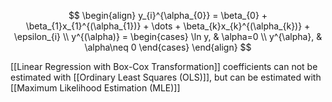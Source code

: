 $$
\begin{align}
y_{i}^{\alpha_{0}} = \beta_{0} + \beta_{1}x_{1}^{(\alpha_{1})} + \dots + \beta_{k}x_{k}^{(\alpha_{k})} + \epsilon_{i} \\
y^{(\alpha)} = \begin{cases}
\ln y, & \alpha=0 \\
y^{\alpha}, & \alpha\neq 0
\end{cases}
\end{align}
$$


[[Linear Regression with Box-Cox Transformation]] coefficients can not be estimated with [[Ordinary Least Squares (OLS)]], but can be estimated with [[Maximum Likelihood Estimation (MLE)]]